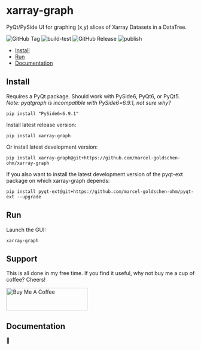 # xarray-graph
PyQt/PySide UI for graphing (x,y) slices of Xarray Datasets in a DataTree.

![GitHub Tag](https://img.shields.io/github/v/tag/marcel-goldschen-ohm/xarray-graph?cacheSeconds=1)
![build-test](https://github.com/marcel-goldschen-ohm/xarray-graph/actions/workflows/build-test.yml/badge.svg)
![GitHub Release](https://img.shields.io/github/v/release/marcel-goldschen-ohm/xarray-graph?include_prereleases&cacheSeconds=1)
![publish](https://github.com/marcel-goldschen-ohm/xarray-graph/actions/workflows/publish.yml/badge.svg)

- [Install](#install)
- [Run](#run)
- [Documentation](#documentation)

## Install
Requires a PyQt package. Should work with PySide6, PyQt6, or PyQt5. *Note: pyqtgraph is incompatible with PySide6=6.9.1, not sure why?*
```shell
pip install "PySide6<6.9.1"
```
Install latest release version:
```shell
pip install xarray-graph
```
Or install latest development version:
```shell
pip install xarray-graph@git+https://github.com/marcel-goldschen-ohm/xarray-graph
```
If you also want to install the latest development version of the pyqt-ext package on which xarray-graph depends:
```shell
pip install pyqt-ext@git+https://github.com/marcel-goldschen-ohm/pyqt-ext --upgrade
```

## Run
Launch the GUI:
```shell
xarray-graph
```

## Support
This is all done in my free time. If you find it useful, why not buy me a cup of coffee? Cheers!

<a href="https://www.buymeacoffee.com/marcel.goldschen.ohm" target="_blank"><img src="https://cdn.buymeacoffee.com/buttons/v2/default-yellow.png" alt="Buy Me A Coffee" style="height: 60px !important;width: 217px !important;" ></a>

## Documentation
:construction:

